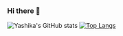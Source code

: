 ### Hi there 👋
![Yashika's GitHub stats](https://github-readme-stats.vercel.app/api?username=k-Yashika&show_icons=true&theme=radical)
[![Top Langs](https://github-readme-stats.vercel.app/api/top-langs/?username=k-Yashika)](https://github.com/anuraghazra/github-readme-stats)
<!--
**k-Yashika/k-Yashika** is a ✨ _special_ ✨ repository because its `README.md` (this file) appears on your GitHub profile.

Here are some ideas to get you started:

- 🔭 I’m currently working on ...
- 🌱 I’m currently learning ...
- 👯 I’m looking to collaborate on ...
- 🤔 I’m looking for help with ...
- 💬 Ask me about ...
- 📫 How to reach me: ...
- 😄 Pronouns: ...
- ⚡ Fun fact: ...
-->

